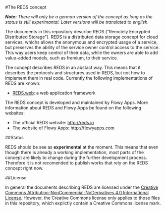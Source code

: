 #The REDS concept

_**Note:** There will only be a german version of the concept as long as the status is still experimantal. Later versions will be translated to english._

The documents in this repository describe REDS ("Remotely Encrypted Distributed Storage"). REDS is a distributed data storage concept for cloud services, whichs allows the anonymous and encrypted usage of a service, but preserves the ability of the service owner control access to the service. This way users keep control of their data, while the owners are able to add value-added models, such as fremium, to their service.

The concept describes REDS in an abstact way. This means that it describes the protocols and structures used in REDS, but not how to implement them in real code. Currently the following implementations of REDS are known:

  * [REDS.web](http://github.com/flowyapps/reds-web): a web application framework

The REDS concept is developed and maintained by Flowy Apps. More information about REDS and Flowy Apps be found on the following websites:

  * The official REDS website: http://reds.io
  * The website of Flowy Apps: http://flowyapps.com 

##Status

REDS should be see as **experimental** at the moment. This means that even though there is already a working implementation, most parts of the concept are likely to change during the further development process. Therefore it is not recomended to publish works that rely on the REDS concept right now.

##License

In general the documents describing REDS are licensed under the [Creative Commons Attribution-NonCommercial-NoDerivatives 4.0 International License](http://creativecommons.org/licenses/by-nc-nd/4.0/). However, the Creative Commons license only applies to those files in this repository, which explictly contain a Creative Commons license mark.
